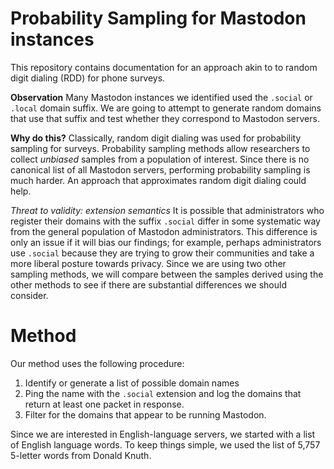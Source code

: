 # Probability Sampling for Mastodon instances

This repository contains documentation for an approach akin to to random digit dialing (RDD) for phone surveys. 

**Observation** Many Mastodon instances we identified used the `.social` or `.local` domain suffix. We are going to attempt to generate random domains that use that suffix and test whether they correspond to Mastodon servers. 

**Why do this?** Classically, random digit dialing was used for probability sampling for surveys. Probability sampling methods allow researchers to collect _unbiased_ samples from a population of interest. Since there is no canonical list of all Mastodon servers, performing probability sampling is much harder. An approach that approximates random digit dialing could help.

_Threat to validity: extension semantics_ It is possible that administrators who register their domains with the suffix `.social` differ in some systematic way from the general population of Mastodon administrators. This difference is only an issue if it will bias our findings; for example, perhaps administrators use `.social` because they are trying to grow their communities and take a more liberal posture towards privacy. Since we are using two other sampling methods, we will compare between the samples derived using the other methods to see if there are substantial differences we should consider. 

# Method

Our method uses the following procedure:

1. Identify or generate a list of possible domain names 
2. Ping the name with the `.social` extension and log the domains that return at least one packet in response.
3. Filter for the domains that appear to be running Mastodon. 

Since we are interested in English-language servers, we started with a list of English language words. To keep things simple, we used the list of 5,757 5-letter words from Donald Knuth. 